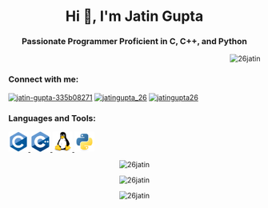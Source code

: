 <h1 align="center">Hi 👋, I'm Jatin Gupta</h1>
<h3 align="center">Passionate Programmer Proficient in C, C++, and Python</h3>

<p align="right"> <img src="https://komarev.com/ghpvc/?username=26jatin&label=Profile%20views&color=0e75b6&style=flat" alt="26jatin" /> </p>

<h3 align="left">Connect with me:</h3>
<p align="left">
<a href="https://linkedin.com/in/jatin-gupta-335b08271" target="blank"><img align="center" src="https://raw.githubusercontent.com/rahuldkjain/github-profile-readme-generator/master/src/images/icons/Social/linked-in-alt.svg" alt="jatin-gupta-335b08271" height="30" width="40" /></a>
<a href="https://instagram.com/jatingupta_26" target="blank"><img align="center" src="https://raw.githubusercontent.com/rahuldkjain/github-profile-readme-generator/master/src/images/icons/Social/instagram.svg" alt="jatingupta_26" height="30" width="40" /></a>
<a href="https://www.leetcode.com/jatingupta26" target="blank"><img align="center" src="https://raw.githubusercontent.com/rahuldkjain/github-profile-readme-generator/master/src/images/icons/Social/leet-code.svg" alt="jatingupta26" height="30" width="40" /></a>
</p>

<h3 align="left">Languages and Tools:</h3>
<p align="left"> 
  <a href="https://www.cprogramming.com/" target="_blank" rel="noreferrer"> 
    <img src="https://raw.githubusercontent.com/devicons/devicon/master/icons/c/c-original.svg" alt="c" width="40" height="40"/> 
  </a> 
  <a href="https://www.w3schools.com/cpp/" target="_blank" rel="noreferrer"> 
    <img src="https://raw.githubusercontent.com/devicons/devicon/master/icons/cplusplus/cplusplus-original.svg" alt="cplusplus" width="40" height="40"/> 
  </a> 
  <a href="https://www.linux.org/" target="_blank" rel="noreferrer"> 
    <img src="https://raw.githubusercontent.com/devicons/devicon/master/icons/linux/linux-original.svg" alt="linux" width="40" height="40"/> 
  </a> 
  <a href="https://www.python.org" target="_blank" rel="noreferrer"> 
    <img src="https://raw.githubusercontent.com/devicons/devicon/master/icons/python/python-original.svg" alt="python" width="40" height="40"/> 
  </a> 
</p>

<p align="center">
  <img src="https://github-readme-stats.vercel.app/api/top-langs?username=26jatin&show_icons=true&locale=en&layout=compact" alt="26jatin" />
</p>

<p align="center">
  <img src="https://github-readme-stats.vercel.app/api?username=26jatin&show_icons=true&locale=en" alt="26jatin" />
</p>

<p align="center">
  <img src="https://github-readme-streak-stats.herokuapp.com/?user=26jatin&" alt="26jatin" />
</p>

<!-- Add more sections as needed -->
